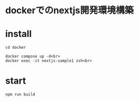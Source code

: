 # dockerでのnextjs開発環境構築

# install
```
cd docker
  
docker compose up -d<br>
docker exec -it nextjs-sample1 zsh<br>  
```
# start
```npm run build```
